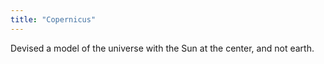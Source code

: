```yaml
---
title: "Copernicus"
---
```

Devised a model of the universe with the Sun at the center, and not earth.

